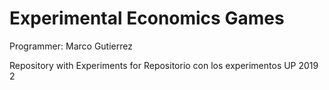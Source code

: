 # Experimental Economics Games
Programmer: Marco Gutierrez

Repository with Experiments for 
Repositorio con los experimentos UP 2019 2

